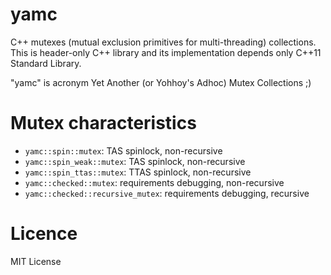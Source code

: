 # yamc
C++ mutexes (mutual exclusion primitives for multi-threading) collections.
This is header-only C++ library and its implementation depends only C++11 Standard Library.

"yamc" is acronym Yet Another (or Yohhoy's Adhoc) Mutex Collections ;)


# Mutex characteristics
- `yamc::spin::mutex`: TAS spinlock, non-recursive
- `yamc::spin_weak::mutex`: TAS spinlock, non-recursive
- `yamc::spin_ttas::mutex`: TTAS spinlock, non-recursive
- `yamc::checked::mutex`: requirements debugging, non-recursive
- `yamc::checked::recursive_mutex`: requirements debugging, recursive


# Licence
MIT License
